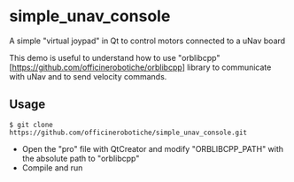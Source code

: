 # simple_unav_console
A simple "virtual joypad" in Qt to control motors connected to a uNav board

This demo is useful to understand how to use "orblibcpp" [https://github.com/officinerobotiche/orblibcpp] library to communicate with uNav and to send velocity commands.

## Usage
```
$ git clone https://github.com/officinerobotiche/simple_unav_console.git
```
* Open the "pro" file with QtCreator and modify "ORBLIBCPP_PATH" with the absolute path to "orblibcpp"
* Compile and run

